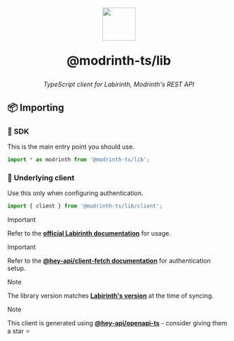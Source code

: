 <h1 align="center">
    <img src="https://github.com/modrinth-ts.png" width="75" height="auto">
    <p>@modrinth-ts/lib</p>
</h1>
<p align="center">
    <i>TypeScript client for Labirinth, Modrinth's REST API</i>
</p>

## 📦 Importing

### 🧩 SDK

This is the main entry point you should use.

```ts
import * as modrinth from '@modrinth-ts/lib';
```

### 🤝 Underlying client

Use this only when configuring authentication.

```ts
import { client } from '@modrinth-ts/lib/client';
```

> [!IMPORTANT]
> Refer to the [**official Labirinth documentation**](https://docs.modrinth.com/api/) for usage.

> [!IMPORTANT]
> Refer to the [**@hey-api/client-fetch documentation**](https://heyapi.dev/openapi-ts/clients/fetch#auth) for authentication setup.

> [!NOTE]  
> The library version matches [**Labirinth's version**](https://docs.modrinth.com/api/#overview) at the time of syncing.

> [!NOTE]  
> This client is generated using [**@hey-api/openapi-ts**](https://github.com/hey-api/openapi-ts) - consider giving them a star ⭐